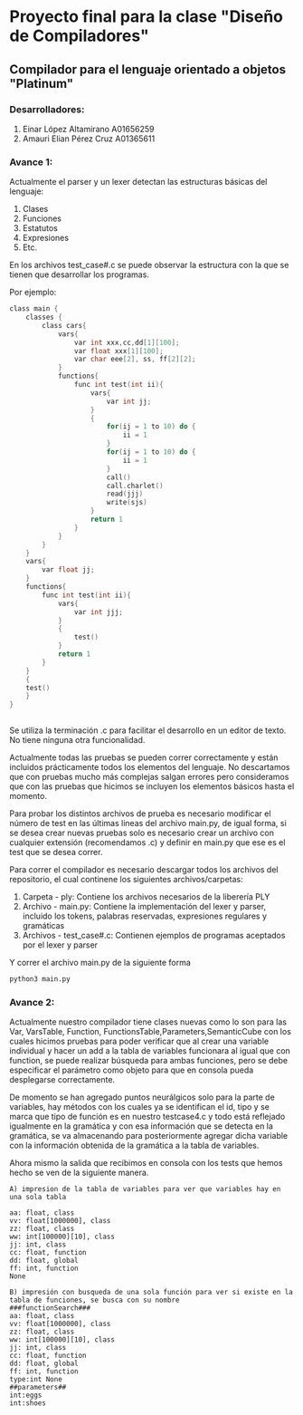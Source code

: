 # Proyecto final para la clase "Diseño de Compiladores"
## Compilador para el lenguaje orientado a objetos "Platinum"
### Desarrolladores: 
1. Einar López Altamirano A01656259
2. Amauri Elian Pérez Cruz A01365611

### Avance 1:
Actualmente el parser y un lexer detectan las estructuras básicas del lenguaje:
1. Clases
2. Funciones
3. Estatutos
4. Expresiones
5. Etc.

En los archivos test_case#.c se puede observar la estructura con la que se tienen que desarrollar los programas. 

Por ejemplo:
```c
class main {
    classes {
        class cars{
            vars{
                var int xxx,cc,dd[1][100];
                var float xxx[1][100];
                var char eee[2], ss, ff[2][2];
            }
            functions{
                func int test(int ii){
                    vars{
                        var int jj;
                    }
                    {
                        for(ij = 1 to 10) do {
                            ii = 1
                        }
                        for(ij = 1 to 10) do {
                            ii = 1
                        }
                        call()
                        call.charlet()
                        read(jjj)
                        write(sjs)
                    }
                    return 1
                }    
            }
        }
    } 
    vars{
        var float jj;
    }
    functions{
        func int test(int ii){
            vars{
                var int jjj;
            }
            {
                test()
            }
            return 1
        }
    }
    {
    test()
    }
}
             
```
Se utiliza la terminación .c para facilitar el desarrollo en un editor de texto. No tiene ninguna otra funcionalidad.

Actualmente todas las pruebas se pueden correr correctamente y están incluidos prácticamente todos los elementos del lenguaje. No descartamos que con pruebas mucho más complejas salgan errores pero consideramos que con las pruebas que hicimos se incluyen los elementos básicos hasta el momento.

Para probar los distintos archivos de prueba es necesario modificar el número de test en las últimas lineas del archivo main.py, de igual forma, si se desea crear nuevas pruebas solo es necesario crear un archivo con cualquier extensión (recomendamos .c) y definir en main.py que ese es el test que se desea correr. 

Para correr el compilador es necesario descargar todos los archivos del repositorio, el cual continene los siguientes archivos/carpetas:
1. Carpeta - ply: Contiene los archivos necesarios de la liberería PLY 
2. Archivo - main.py: Contiene la implementación del lexer y parser, incluido los tokens, palabras reservadas, expresiones regulares y gramáticas
3. Archivos - test_case#.c: Contienen ejemplos de programas aceptados por el lexer y parser

Y correr el archivo main.py de la siguiente forma

```bash
python3 main.py
```


### Avance 2:
Actualmente nuestro compilador tiene clases nuevas como lo son para las Var, VarsTable, Function, FunctionsTable,Parameters,SemanticCube con los cuales hicimos pruebas para poder verificar que al crear una variable individual y hacer un add a la tabla de variables funcionara al igual que con function, se puede realizar búsqueda para ambas funciones, pero se debe especificar el parámetro como objeto para que en consola pueda desplegarse correctamente.


De momento se han agregado puntos neurálgicos solo para la parte de variables, hay métodos con los cuales ya se identifican el id, tipo y se marca que tipo de función es en nuestro testcase4.c y todo está reflejado igualmente en la gramática y con esa información que se detecta en la gramática, se va almacenando para posteriormente agregar dicha variable con la información obtenida de la gramática a la tabla de variables.

Ahora mismo la salida que recibimos en consola con los tests que hemos hecho se ven de la siguiente manera.
```
A) impresion de la tabla de variables para ver que variables hay en una sola tabla

aa: float, class
vv: float[1000000], class
zz: float, class
ww: int[100000][10], class
jj: int, class
cc: float, function
dd: float, global
ff: int, function
None
```

```
B) impresión con busqueda de una sola función para ver si existe en la tabla de funciones, se busca con su nombre
###functionSearch###
aa: float, class
vv: float[1000000], class
zz: float, class
ww: int[100000][10], class
jj: int, class
cc: float, function
dd: float, global
ff: int, function
type:int None
##parameters##
int:eggs
int:shoes
```
